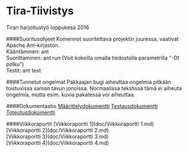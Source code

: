 # Tira-Tiivistys
Tiran harjoitustyö loppukesä 2016

####Suoritusohjeet
Komennot suoritettava projektin juuressa, vaativat Apache Ant-kirjaston.  
Kääntäminen: ant  
Suorittaminen: ant run (Voit kokeilla omalla tiedostolla parametrilla "-Dt polku")  
Testit: ant test

####Tunnetut ongelmat
Pakkaajan bugi aiheuttaa ongelmia pitkään toistuvissa saman tavun jonoissa. Normaalissa tekstissä tämä ei aiheuta ongelmia, mutta esim. kuvia pakatessa voi aiheuttaa.

####Dokumentaatio
[Määrittelydokumentti](doc/Määrittelydokumentti.md)
[Testausdokumentti](doc/Testausdokumentti.md)
[Toteutusdokumentti](doc/Toteutusdokumentti.md)

####Viikkoraportit
[Viikkoraportti 1](doc/Viikkoraportti 1.md)  
[Viikkoraportti 2](doc/Viikkoraportti 2.md)  
[Viikkoraportti 3](doc/Viikkoraportti 3.md)  
[Viikkoraportti 4](doc/Viikkoraportti 4.md)  